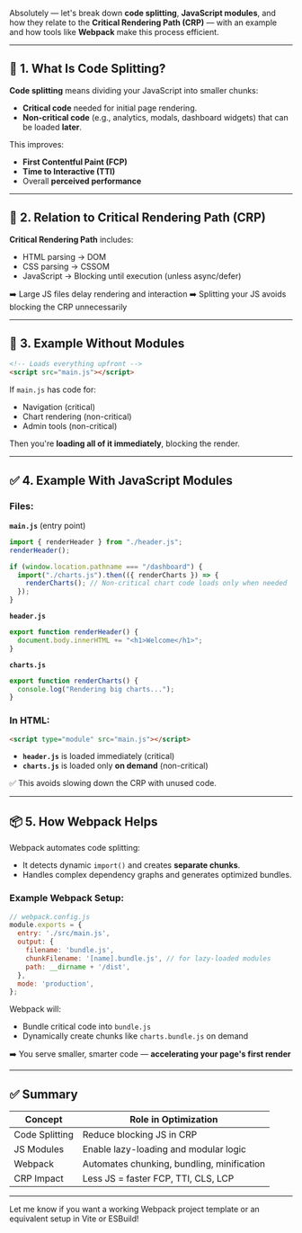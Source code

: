 Absolutely — let's break down **code splitting**, **JavaScript modules**, and how they relate to the **Critical Rendering Path (CRP)** — with an example and how tools like **Webpack** make this process efficient.

---

## 🔧 1. What Is Code Splitting?

**Code splitting** means dividing your JavaScript into smaller chunks:

* **Critical code** needed for initial page rendering.
* **Non-critical code** (e.g., analytics, modals, dashboard widgets) that can be loaded **later**.

This improves:

* **First Contentful Paint (FCP)**
* **Time to Interactive (TTI)**
* Overall **perceived performance**

---

## 🔁 2. Relation to Critical Rendering Path (CRP)

**Critical Rendering Path** includes:

* HTML parsing → DOM
* CSS parsing → CSSOM
* JavaScript → Blocking until execution (unless async/defer)

➡️ Large JS files delay rendering and interaction
➡️ Splitting your JS avoids blocking the CRP unnecessarily

---

## 🧱 3. Example Without Modules

```html
<!-- Loads everything upfront -->
<script src="main.js"></script>
```

If `main.js` has code for:

* Navigation (critical)
* Chart rendering (non-critical)
* Admin tools (non-critical)

Then you're **loading all of it immediately**, blocking the render.

---

## ✅ 4. Example With JavaScript Modules

### Files:

**`main.js`** (entry point)

```js
import { renderHeader } from "./header.js";
renderHeader();

if (window.location.pathname === "/dashboard") {
  import("./charts.js").then(({ renderCharts }) => {
    renderCharts(); // Non-critical chart code loads only when needed
  });
}
```

**`header.js`**

```js
export function renderHeader() {
  document.body.innerHTML += "<h1>Welcome</h1>";
}
```

**`charts.js`**

```js
export function renderCharts() {
  console.log("Rendering big charts...");
}
```

### In HTML:

```html
<script type="module" src="main.js"></script>
```

* **`header.js`** is loaded immediately (critical)
* **`charts.js`** is loaded only **on demand** (non-critical)

✅ This avoids slowing down the CRP with unused code.

---

## 📦 5. How Webpack Helps

Webpack automates code splitting:

* It detects dynamic `import()` and creates **separate chunks**.
* Handles complex dependency graphs and generates optimized bundles.

### Example Webpack Setup:

```js
// webpack.config.js
module.exports = {
  entry: './src/main.js',
  output: {
    filename: 'bundle.js',
    chunkFilename: '[name].bundle.js', // for lazy-loaded modules
    path: __dirname + '/dist',
  },
  mode: 'production',
};
```

Webpack will:

* Bundle critical code into `bundle.js`
* Dynamically create chunks like `charts.bundle.js` on demand

➡️ You serve smaller, smarter code — **accelerating your page's first render**

---

## ✅ Summary

| Concept        | Role in Optimization                       |
| -------------- | ------------------------------------------ |
| Code Splitting | Reduce blocking JS in CRP                  |
| JS Modules     | Enable lazy-loading and modular logic      |
| Webpack        | Automates chunking, bundling, minification |
| CRP Impact     | Less JS = faster FCP, TTI, CLS, LCP        |

---

Let me know if you want a working Webpack project template or an equivalent setup in Vite or ESBuild!
